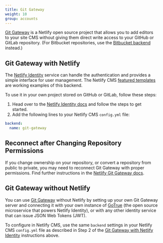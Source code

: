 ```yaml
---
title: Git Gateway
weight: 10
group: accounts
---
```


[Git Gateway](https://github.com/netlify/git-gateway) is a Netlify open source project that allows you to add editors to your site CMS without giving them direct write access to your GitHub or GitLab repository. (For Bitbucket repositories, use the [Bitbucket backend](#bitbucket-backend) instead.)

## Git Gateway with Netlify

The [Netlify Identity](https://www.netlify.com/docs/identity/) service can handle the authentication and provides a simple interface for user management. The Netlify CMS [featured templates](../start-with-a-template) are working examples of this backend.

To use it in your own project stored on GitHub or GitLab, follow these steps:

1. Head over to the [Netlify Identity docs](https://www.netlify.com/docs/identity) and follow the steps to get started.
2. Add the following lines to your Netlify CMS `config.yml` file:

```yaml
backend:
  name: git-gateway
```

## Reconnect after Changing Repository Permissions

If you change ownership on your repository, or convert a repository from public to private, you may need to reconnect Git Gateway with proper permissions. Find further instructions in the [Netlify Git Gateway docs](https://www.netlify.com/docs/git-gateway/#reconnect-after-changing-repository-permissions).

## Git Gateway without Netlify

You can use [Git Gateway](https://github.com/netlify/git-gateway) without Netlify by setting up your own Git Gateway server and connecting it with your own instance of [GoTrue](https://www.gotrueapi.org) (the open source microservice that powers Netlify Identity), or with any other identity service that can issue JSON Web Tokens (JWT).

To configure in Netlify CMS, use the same `backend` settings in your Netlify CMS `config.yml` file as described in Step 2 of the [Git Gateway with Netlify Identity](#git-gateway-with-netlify-identity) instructions above.
